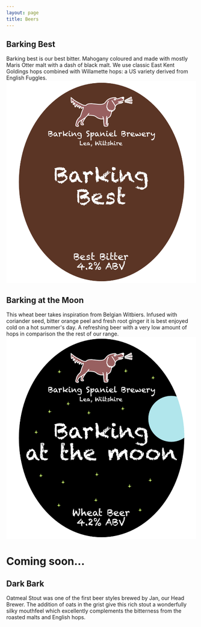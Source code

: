 ```yaml
---
layout: page
title: Beers
---
```


## Barking Best
<div class="row"><div class="col-sm-8">
Barking best is our best bitter. Mahogany coloured and made with mostly Maris Otter malt with a dash of black malt. We use classic East Kent Goldings hops combined with Willamette hops: a US variety derived from English Fuggles.
</div><div class="col-sm-4">
<img class="img-responsive" src="/img/beerBest.png">
</div></div>


## Barking at the Moon
<div class="row"><div class="col-sm-8">
This wheat beer takes inspiration from Belgian Witbiers. Infused with coriander seed, bitter orange peel and fresh root ginger it is best enjoyed cold on a hot summer's day. A refreshing beer with a very low amount of hops in comparison the the rest of our range.
</div><div class="col-sm-4">
<img class="img-responsive" src="/img/beerMoon.png">
</div></div>


# Coming soon...


## Dark Bark
<div class="row"><div class="col-sm-8">
Oatmeal Stout was one of the first beer styles brewed by Jan, our Head Brewer.  
The addition of oats in the grist give this rich stout a wonderfully silky mouthfeel which excellently complements the bitterness from the roasted malts and English hops.
</div><div class="col-sm-4">
</div></div>


